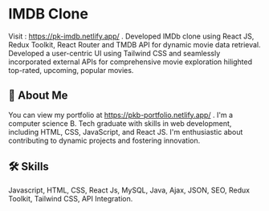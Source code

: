 
# IMDB Clone

Visit : https://pk-imdb.netlify.app/ .
Developed IMDb clone using React JS, Redux Toolkit, React Router and TMDB API for dynamic movie data retrieval. Developed a user-centric UI using Tailwind CSS and seamlessly
incorporated external APIs for comprehensive movie exploration hilighted top-rated, upcoming, popular movies.

## 🚀 About Me
You can view my portfolio at https://pkb-portfolio.netlify.app/ . 
I'm a computer science B. Tech graduate with skills in web development,
including HTML, CSS, JavaScript, and React JS. I'm enthusiastic about contributing to dynamic projects and fostering innovation.


## 🛠 Skills
Javascript, HTML, CSS, React Js, MySQL, Java, Ajax, JSON, SEO, Redux Toolkit, Tailwind CSS, API Integration.


